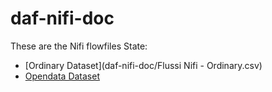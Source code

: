 # daf-nifi-doc
These are the Nifi flowfiles State:
- [Ordinary Dataset](daf-nifi-doc/Flussi Nifi - Ordinary.csv)
- [Opendata Dataset](https://github.com/panelladavide/daf-nifi-doc/blob/master/Flussi%20Nifi%20-%20Opendata.csv)
